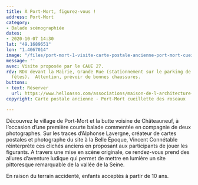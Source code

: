```yaml
---
title: À Port-Mort, figurez-vous !
address: Port-Mort
category:
- Balade scénographiée
dates:
- 2020-10-07 14:30
lat: "49.1689651"
lon: "1.4067014"
image: "/files/port-mort-1-visite-carte-postale-ancienne-port-mort-cueillette-des-roseaux.jpg"
message: ''
avec: Visite proposée par le CAUE 27.
rdv: RDV devant la Mairie, Grande Rue (stationnement sur le parking de la salle des
  fêtes).  Attention, prévoir de bonnes chaussures.
buttons:
- text: Réserver
  url: https://www.helloasso.com/associations/maison-de-l-architecture-de-normandie-le-forum/evenements/a-port-mort-figurez-vous
copyright: Carte postale ancienne - Port-Mort cueillette des roseaux

---
```

Découvrez le village de Port-Mort et la butte voisine de Châteauneuf, à l’occasion d’une première courte balade commentée en compagnie de deux photographes. Sur les traces d’Alphonse Lavergne, créateur de cartes postales et photographe du site à la Belle Époque, Vincent Connétable réinterprète ces clichés anciens en proposant aux participants de jouer les figurants. A travers une mise en scène originale, ce rendez-vous prend des allures d’aventure ludique qui permet de mettre en lumière un site pittoresque remarquable de la vallée de la Seine.

En raison du terrain accidenté, enfants acceptés à partir de 10 ans.